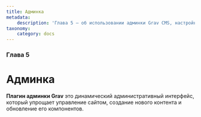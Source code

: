 ```yaml
---
title: Админка
metadata:
    description: 'Глава 5 — об использовании админки Grav CMS, настройке тем, плагинов, использовании вспомогательных инструментов администратора.'
taxonomy:
    category: docs
---
```


### Глава 5

# Админка

**Плагин админки Grav** это динамический административный интерфейс, который упрощает управление сайтом, создание нового контента и обновление его компонентов.
